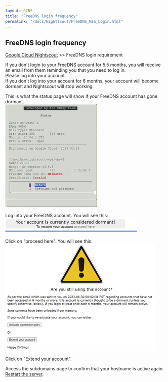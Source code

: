 ```yaml
---
layout: GCNS
title: "FreeDNS login frequency"
permalink: "/docs/Nightscout/FreeDNS_Min_Login.html"
---
```


## FreeDNS login frequency
[Google Cloud Nightscout](./GoogleCloud.md) >> FreeDNS login requirement  
  
If you don't login to your FreeDNS account for 5.5 months, you will receive an email from them reminding you that you need to log in.  
Please log into your account.  
If you don't log into your account for 6 months, your account will become dormant and Nightscout will stop working.  
  
This is what the status page will show if your FreeDNS account has gone dormant.  
![](./images/HostnameProblem.png)  
  
Log into your FreeDNS account.  You will see this:  
![](./images/DormantFreeDNS.png)  
  
Click on "proceed here".  You will see this:  
![](./images/AreYouStillUsingThisAccount.png)  
  
Click on "Extend your account".  
  
Access the subdomains page to confirm that your hostname is active again.    
[Restart the server](./Restart.md).  
  
